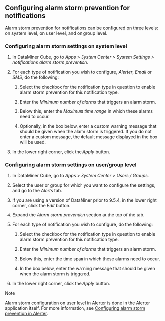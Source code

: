 ## Configuring alarm storm prevention for notifications

Alarm storm prevention for notifications can be configured on three levels: on system level, on user level, and on group level.

### Configuring alarm storm settings on system level

1. In DataMiner Cube, go to *Apps* > *System Center \> System Settings \> notifications alarm storm prevention*.

2. For each type of notification you wish to configure, *Alerter*, *Email* or *SMS*, do the following:

    1. Select the checkbox for the notification type in question to enable alarm storm prevention for this notification type.

    2. Enter the *Minimum number of alarms* that triggers an alarm storm.

    3. Below this, enter the *Maximum time range* in which these alarms need to occur.

    4. Optionally, in the box below, enter a custom warning message that should be given when the alarm storm is triggered. If you do not enter a custom message, the default message displayed in the box will be used.

3. In the lower right corner, click the *Apply* button.

### Configuring alarm storm settings on user/group level

1. In DataMiner Cube, go to *Apps* > *System Center \> Users / Groups.*

2. Select the user or group for which you want to configure the settings, and go to the *Alerts* tab.

3. If you are using a version of DataMiner prior to 9.5.4, in the lower right corner, click the *Edit* button.

4. Expand the *Alarm storm prevention* section at the top of the tab.

5. For each type of notification you wish to configure, do the following:

    1. Select the checkbox for the notification type in question to enable alarm storm prevention for this notification type.

    2. Enter the *Minimum number of alarms* that triggers an alarm storm.

    3. Below this, enter the time span in which these alarms need to occur.

    4. In the box below, enter the warning message that should be given when the alarm storm is triggered.

6. In the lower right corner, click the *Apply* button.

> [!NOTE]
> Alarm storm configuration on user level in Alerter is done in the Alerter application itself. For more information, see [Configuring alarm storm prevention in Alerter](../../part_7/DataminerTools/Configuring_DMS_Alerter.md#configuring-alarm-storm-prevention-in-alerter).
>
